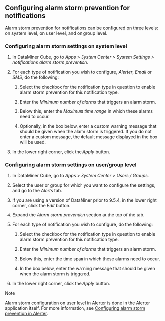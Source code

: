 ## Configuring alarm storm prevention for notifications

Alarm storm prevention for notifications can be configured on three levels: on system level, on user level, and on group level.

### Configuring alarm storm settings on system level

1. In DataMiner Cube, go to *Apps* > *System Center \> System Settings \> notifications alarm storm prevention*.

2. For each type of notification you wish to configure, *Alerter*, *Email* or *SMS*, do the following:

    1. Select the checkbox for the notification type in question to enable alarm storm prevention for this notification type.

    2. Enter the *Minimum number of alarms* that triggers an alarm storm.

    3. Below this, enter the *Maximum time range* in which these alarms need to occur.

    4. Optionally, in the box below, enter a custom warning message that should be given when the alarm storm is triggered. If you do not enter a custom message, the default message displayed in the box will be used.

3. In the lower right corner, click the *Apply* button.

### Configuring alarm storm settings on user/group level

1. In DataMiner Cube, go to *Apps* > *System Center \> Users / Groups.*

2. Select the user or group for which you want to configure the settings, and go to the *Alerts* tab.

3. If you are using a version of DataMiner prior to 9.5.4, in the lower right corner, click the *Edit* button.

4. Expand the *Alarm storm prevention* section at the top of the tab.

5. For each type of notification you wish to configure, do the following:

    1. Select the checkbox for the notification type in question to enable alarm storm prevention for this notification type.

    2. Enter the *Minimum number of alarms* that triggers an alarm storm.

    3. Below this, enter the time span in which these alarms need to occur.

    4. In the box below, enter the warning message that should be given when the alarm storm is triggered.

6. In the lower right corner, click the *Apply* button.

> [!NOTE]
> Alarm storm configuration on user level in Alerter is done in the Alerter application itself. For more information, see [Configuring alarm storm prevention in Alerter](../../part_7/DataminerTools/Configuring_DMS_Alerter.md#configuring-alarm-storm-prevention-in-alerter).
>
